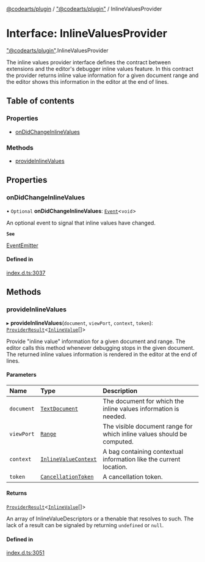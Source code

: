 [@codearts/plugin](../README.md) / ["@codearts/plugin"](../modules/_codearts_plugin_.md) / InlineValuesProvider

# Interface: InlineValuesProvider

["@codearts/plugin"](../modules/_codearts_plugin_.md).InlineValuesProvider

The inline values provider interface defines the contract between extensions and the editor's debugger inline values feature.
In this contract the provider returns inline value information for a given document range
and the editor shows this information in the editor at the end of lines.

## Table of contents

### Properties

- [onDidChangeInlineValues](codearts_plugin_.InlineValuesProvider.md#ondidchangeinlinevalues)

### Methods

- [provideInlineValues](codearts_plugin_.InlineValuesProvider.md#provideinlinevalues)

## Properties

### onDidChangeInlineValues

• `Optional` **onDidChangeInlineValues**: [`Event`](codearts_plugin_.Event.md)<`void`\>

An optional event to signal that inline values have changed.

**`See`**

[EventEmitter](../classes/codearts_plugin_.EventEmitter.md)

#### Defined in

[index.d.ts:3037](https://github.com/shuyaqian/cloudide-plugin-api/blob/5b69219/index.d.ts#L3037)

## Methods

### provideInlineValues

▸ **provideInlineValues**(`document`, `viewPort`, `context`, `token`): [`ProviderResult`](../modules/_codearts_plugin_.md#providerresult)<[`InlineValue`](../modules/_codearts_plugin_.md#inlinevalue)[]\>

Provide "inline value" information for a given document and range.
The editor calls this method whenever debugging stops in the given document.
The returned inline values information is rendered in the editor at the end of lines.

#### Parameters

| Name | Type | Description |
| :------ | :------ | :------ |
| `document` | [`TextDocument`](codearts_plugin_.TextDocument.md) | The document for which the inline values information is needed. |
| `viewPort` | [`Range`](../classes/codearts_plugin_.Range.md) | The visible document range for which inline values should be computed. |
| `context` | [`InlineValueContext`](codearts_plugin_.InlineValueContext.md) | A bag containing contextual information like the current location. |
| `token` | [`CancellationToken`](codearts_plugin_.CancellationToken.md) | A cancellation token. |

#### Returns

[`ProviderResult`](../modules/_codearts_plugin_.md#providerresult)<[`InlineValue`](../modules/_codearts_plugin_.md#inlinevalue)[]\>

An array of InlineValueDescriptors or a thenable that resolves to such. The lack of a result can be
signaled by returning `undefined` or `null`.

#### Defined in

[index.d.ts:3051](https://github.com/shuyaqian/cloudide-plugin-api/blob/5b69219/index.d.ts#L3051)
